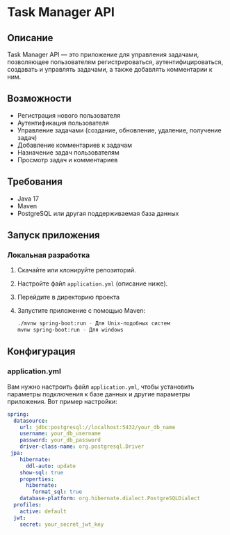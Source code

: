 # Task Manager API

## Описание

Task Manager API — это приложение для управления задачами, позволяющее пользователям регистрироваться, аутентифицироваться, создавать и управлять задачами, а также добавлять комментарии к ним.

## Возможности

- Регистрация нового пользователя
- Аутентификация пользователя
- Управление задачами (создание, обновление, удаление, получение задач)
- Добавление комментариев к задачам
- Назначение задач пользователям
- Просмотр задач и комментариев

## Требования

- Java 17
- Maven
- PostgreSQL или другая поддерживаемая база данных

## Запуск приложения

### Локальная разработка

1. Скачайте или клонируйте репозиторий.

2. Настройте файл `application.yml` (описание ниже).

3. Перейдите в директорию проекта

4. Запустите приложение с помощью Maven:

    ```bash
    ./mvnw spring-boot:run - Для Unix-подобных систем 
    mvnw spring-boot:run - Для windows
    ```

## Конфигурация

### application.yml

Вам нужно настроить файл `application.yml`, чтобы установить параметры подключения к базе данных и другие параметры приложения. Вот пример настройки:

```yaml
spring:
  datasource:
    url: jdbc:postgresql://localhost:5432/your_db_name
    username: your_db_username
    password: your_db_password
    driver-class-name: org.postgresql.Driver
 jpa:
    hibernate:
      ddl-auto: update
    show-sql: true
    properties:
      hibernate:
        format_sql: true
    database-platform: org.hibernate.dialect.PostgreSQLDialect
  profiles:
    active: default
  jwt:
    secret: your_secret_jwt_key




